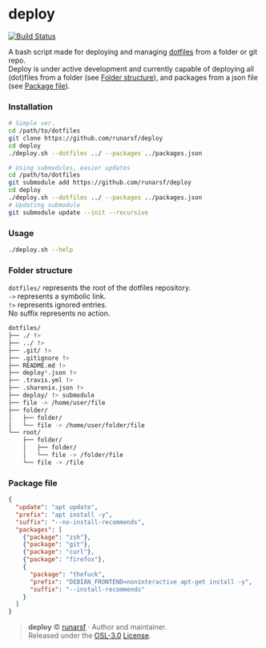 # deploy
[![Build Status](https://travis-ci.org/runarsf/deploy.svg?branch=master)](https://travis-ci.org/runarsf/deploy)

A bash script made for deploying and managing [dotfiles](https://github.com/runarsf/dotfiles) from a folder or git repo.<br />
Deploy is under active development and currently capable of deploying all (dot)files from a folder (see [Folder structure](https://github.com/runarsf/deploy#folder-structure)), and packages from a json file (see [Package file](https://github.com/runarsf/deploy#package-file)).

### Installation

```bash
# Simple ver.
cd /path/to/dotfiles
git clone https://github.com/runarsf/deploy
cd deploy
./deploy.sh --dotfiles ../ --packages ../packages.json

# Using submodules, easier updates
cd /path/to/dotfiles
git submodule add https://github.com/runarsf/deploy
cd deploy
./deploy.sh --dotfiles ../ --packages ../packages.json
# Updating submodule
git submodule update --init --recursive
```

### Usage
```bash
./deploy.sh --help
```

### Folder structure
`dotfiles/` represents the root of the dotfiles repository.<br />
`->` represents a symbolic link.<br />
`!>` represents ignored entries.<br />
No suffix represents no action.

```bash
dotfiles/
├── ./ !>
├── ../ !>
├── .git/ !>
├── .gitignore !>
├── README.md !>
├── deploy*.json !>
├── .travis.yml !>
├── .sharenix.json !>
├── deploy/ !> submodule
├── file -> /home/user/file
├── folder/
│   ├── folder/
│   └── file -> /home/user/folder/file
└── root/
    ├── folder/
    │   ├── folder/
    │   └── file -> /folder/file
    └── file -> /file
```

### Package file
```json
{
  "update": "apt update",
  "prefix": "apt install -y",
  "suffix": "--no-install-recommends",
  "packages": [
    {"package": "zsh"},
    {"package": "git"},
    {"package": "curl"},
    {"package": "firefox"},
    {
      "package": "thefuck",
      "prefix": "DEBIAN_FRONTEND=noninteractive apt-get install -y",
      "suffix": "--install-recommends"
    }
  ]
}
```

> **deploy** © [runarsf](https://github.com/runarsf) · Author and maintainer.<br>
> Released under the [OSL-3.0](https://opensource.org/licenses/OSL-3.0) [License](https://github.com/runarsf/deploy/blob/master/LICENSE).
